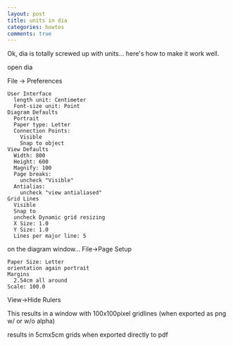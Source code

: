 ```yaml
---
layout: post
title: units in dia
categories: howtos
comments: true
---
```


Ok, dia is totally screwed up with units... 
here's how to make it work well.

open dia

File -> Preferences 

    User Interface
      length unit: Centimeter
      Font-size unit: Point
    Diagram Defaults
      Portrait
      Paper type: Letter
      Connection Points:
        Visible
        Snap to object
    View Defaults
      Width: 800
      Height: 600
      Magnify: 100
      Page breaks:
        uncheck "Visible"
      Antialias:
        uncheck "view antialiased"
    Grid Lines
      Visible
      Snap to
      uncheck Dynamic grid resizing
      X Size: 1.0
      Y Size: 1.0
      Lines per major line: 5

on the diagram window... File->Page Setup

    Paper Size: Letter
    orientation again portrait
    Margins
      2.54cm all around
    Scale: 100.0

View->Hide Rulers

This results in a window with 100x100pixel gridlines
(when exported as png w/ or w/o alpha)

results in 5cmx5cm grids when exported directly to pdf


